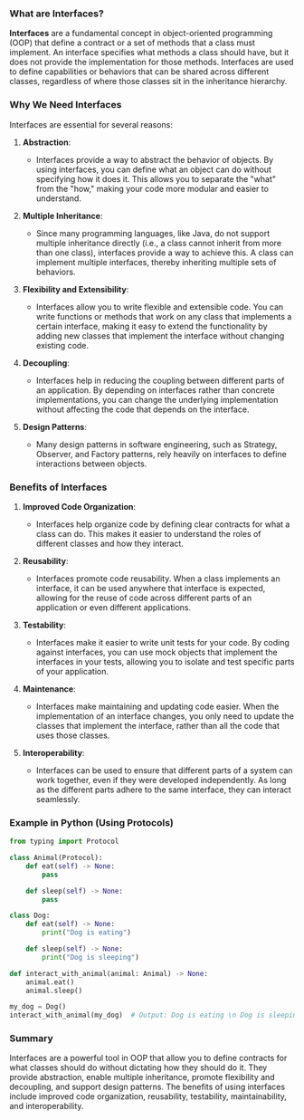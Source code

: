 ### What are Interfaces?

**Interfaces** are a fundamental concept in object-oriented programming (OOP) that define a contract or a set of methods that a class must implement. An interface specifies what methods a class should have, but it does not provide the implementation for those methods. Interfaces are used to define capabilities or behaviors that can be shared across different classes, regardless of where those classes sit in the inheritance hierarchy.

### Why We Need Interfaces

Interfaces are essential for several reasons:

1. **Abstraction**:
   - Interfaces provide a way to abstract the behavior of objects. By using interfaces, you can define what an object can do without specifying how it does it. This allows you to separate the "what" from the "how," making your code more modular and easier to understand.

2. **Multiple Inheritance**:
   - Since many programming languages, like Java, do not support multiple inheritance directly (i.e., a class cannot inherit from more than one class), interfaces provide a way to achieve this. A class can implement multiple interfaces, thereby inheriting multiple sets of behaviors.

3. **Flexibility and Extensibility**:
   - Interfaces allow you to write flexible and extensible code. You can write functions or methods that work on any class that implements a certain interface, making it easy to extend the functionality by adding new classes that implement the interface without changing existing code.

4. **Decoupling**:
   - Interfaces help in reducing the coupling between different parts of an application. By depending on interfaces rather than concrete implementations, you can change the underlying implementation without affecting the code that depends on the interface.

5. **Design Patterns**:
   - Many design patterns in software engineering, such as Strategy, Observer, and Factory patterns, rely heavily on interfaces to define interactions between objects.

### Benefits of Interfaces

1. **Improved Code Organization**:
   - Interfaces help organize code by defining clear contracts for what a class can do. This makes it easier to understand the roles of different classes and how they interact.

2. **Reusability**:
   - Interfaces promote code reusability. When a class implements an interface, it can be used anywhere that interface is expected, allowing for the reuse of code across different parts of an application or even different applications.

3. **Testability**:
   - Interfaces make it easier to write unit tests for your code. By coding against interfaces, you can use mock objects that implement the interfaces in your tests, allowing you to isolate and test specific parts of your application.

4. **Maintenance**:
   - Interfaces make maintaining and updating code easier. When the implementation of an interface changes, you only need to update the classes that implement the interface, rather than all the code that uses those classes.

5. **Interoperability**:
   - Interfaces can be used to ensure that different parts of a system can work together, even if they were developed independently. As long as the different parts adhere to the same interface, they can interact seamlessly.

### Example in Python (Using Protocols)

```python
from typing import Protocol

class Animal(Protocol):
    def eat(self) -> None:
        pass

    def sleep(self) -> None:
        pass

class Dog:
    def eat(self) -> None:
        print("Dog is eating")

    def sleep(self) -> None:
        print("Dog is sleeping")

def interact_with_animal(animal: Animal) -> None:
    animal.eat()
    animal.sleep()

my_dog = Dog()
interact_with_animal(my_dog)  # Output: Dog is eating \n Dog is sleeping
```

### Summary

Interfaces are a powerful tool in OOP that allow you to define contracts for what classes should do without dictating how they should do it. They provide abstraction, enable multiple inheritance, promote flexibility and decoupling, and support design patterns. The benefits of using interfaces include improved code organization, reusability, testability, maintainability, and interoperability.